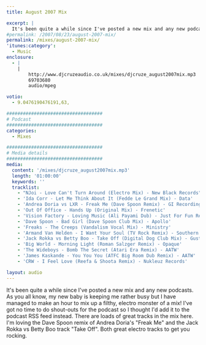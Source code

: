 ```yaml
---
title: August 2007 Mix

excerpt: |
  It's been quite a while since I've posted a new mix and any new podcasts. As you all know, my new baby is keeping me rather busy but I have managed to make an hour to mix up a filthy, electro monster of a mix! I've got no time to do shout-outs for the podcast so I thought I'd add it to the podcast feed instead. So get the mix downloaded and play it loud!
#permalink: /2007/08/23/august-2007-mix/
permalink: /mixes/august-2007-mix/
'itunes:category':
  - Music
enclosure:
  - |
    |
        http://www.djcruzeaudio.co.uk/mixes/djcruze_august2007mix.mp3
        69703680
        audio/mpeg

votio:
  - 9.0476190476191,63,

###################################
# Podcast
###################################
categories:
  - Mixes

###################################
# Media details
###################################
media:
  content: '/mixes/djcruze_august2007mix.mp3'
  length: '01:00:00'
  keywords: ''
  tracklist:
    - "NJoi - Love Can't Turn Around (Electro Mix) - New Black Records"
    - 'Ida Corr - Let Me Think About It (Fedde Le Grand Mix) - Data'
    - 'Andrea Doria vs LXR - Freak Me (Dave Spoon Remix) - GI Recordings'
    - 'Out Of Office - Hands Up (Original Mix) - Frenetic'
    - 'Vision Factory - Loving Music (Ali Payami Dub) - Just For Fun Records'
    - 'Dave Spoon - Bad Girl (Dave Spoon Club Mix) - Apollo'
    - 'Freaks - The Creeps (Vandalism Vocal Mix) - Ministry'
    - 'Armand Van Helden - I Want Your Soul (TV Rock Remix) - Southern Fried Records'
    - 'Jack Rokka vs Betty Boo - Take Off (Digital Dog Club Mix) - Gusto'
    - 'Big World - Morning Light (Roman Salzger Remix) - Opaque'
    - 'The Wideboys - Bomb The Secret (Atari Era Remix) - AATW'
    - 'James Kaskande - You You You (ATFC Big Room Dub Remix) - AATW'
    - 'CRW - I Feel Love (Reefa & Shoota Remix) - Nukleuz Records'

layout: audio
---
```


It's been quite a while since I've posted a new mix and any new podcasts. As you all know, my new baby is keeping me rather busy but I have managed to make an hour to mix up a filthy, electro monster of a mix! I've got no time to do shout-outs for the podcast so I thought I'd add it to the podcast RSS feed instead. There are loads of great tracks in the mix here. I'm loving the Dave Spoon remix of Andrea Doria's "Freak Me" and the Jack Rokka vs Betty Boo track "Take Off". Both great electro tracks to get you rocking.
